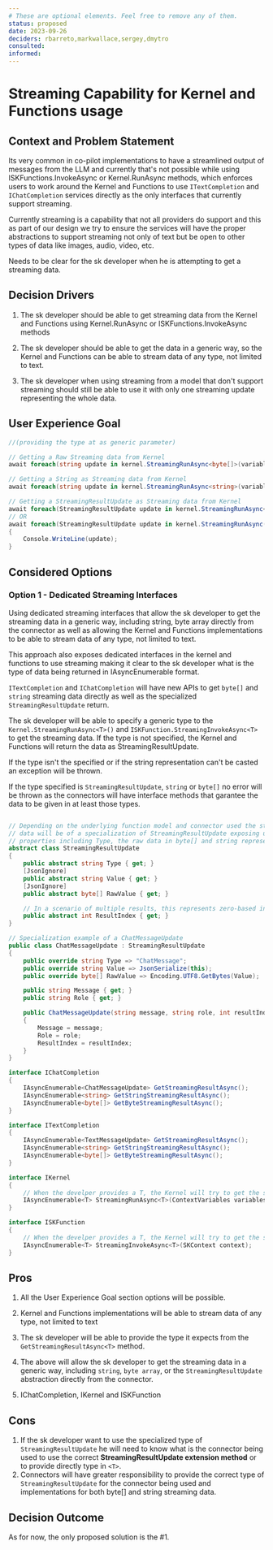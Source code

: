 ```yaml
---
# These are optional elements. Feel free to remove any of them.
status: proposed
date: 2023-09-26
deciders: rbarreto,markwallace,sergey,dmytro
consulted:
informed:
---
```


# Streaming Capability for Kernel and Functions usage

## Context and Problem Statement

Its very common in co-pilot implementations to have a streamlined output of messages from the LLM and currently that's not possible while using ISKFunctions.InvokeAsync or Kernel.RunAsync methods, which enforces users to work around the Kernel and Functions to use `ITextCompletion` and `IChatCompletion` services directly as the only interfaces that currently support streaming.

Currently streaming is a capability that not all providers do support and this as part of our design we try to ensure the services will have the proper abstractions to support streaming not only of text but be open to other types of data like images, audio, video, etc.

Needs to be clear for the sk developer when he is attempting to get a streaming data.

## Decision Drivers

1. The sk developer should be able to get streaming data from the Kernel and Functions using Kernel.RunAsync or ISKFunctions.InvokeAsync methods

2. The sk developer should be able to get the data in a generic way, so the Kernel and Functions can be able to stream data of any type, not limited to text.

3. The sk developer when using streaming from a model that don't support streaming should still be able to use it with only one streaming update representing the whole data.

## User Experience Goal

```csharp
//(providing the type at as generic parameter)

// Getting a Raw Streaming data from Kernel
await foreach(string update in kernel.StreamingRunAsync<byte[]>(variables, function))

// Getting a String as Streaming data from Kernel
await foreach(string update in kernel.StreamingRunAsync<string>(variables, function))

// Getting a StreamingResultUpdate as Streaming data from Kernel
await foreach(StreamingResultUpdate update in kernel.StreamingRunAsync<StreamingResultUpdate>(variables, function))
// OR
await foreach(StreamingResultUpdate update in kernel.StreamingRunAsync(variables, function)) // defaults to Generic above)
{
    Console.WriteLine(update);
}
```

## Considered Options

### Option 1 - Dedicated Streaming Interfaces

Using dedicated streaming interfaces that allow the sk developer to get the streaming data in a generic way, including string, byte array directly from the connector as well as allowing the Kernel and Functions implementations to be able to stream data of any type, not limited to text.

This approach also exposes dedicated interfaces in the kernel and functions to use streaming making it clear to the sk developer what is the type of data being returned in IAsyncEnumerable format.

`ITextCompletion` and `IChatCompletion` will have new APIs to get `byte[]` and `string` streaming data directly as well as the specialized `StreamingResultUpdate` return.

The sk developer will be able to specify a generic type to the `Kernel.StreamingRunAsync<T>()` and `ISKFunction.StreamingInvokeAsync<T>` to get the streaming data. If the type is not specified, the Kernel and Functions will return the data as StreamingResultUpdate.

If the type isn't the specified or if the string representation can't be casted an exception will be thrown.

If the type specified is `StreamingResultUpdate`, `string` or `byte[]` no error will be thrown as the connectors will have interface methods that garantee the data to be given in at least those types.

```csharp

// Depending on the underlying function model and connector used the streaming
// data will be of a specialization of StreamingResultUpdate exposing useful
// properties including Type, the raw data in byte[] and string representation.
abstract class StreamingResultUpdate
{
    public abstract string Type { get; }
    [JsonIgnore]
    public abstract string Value { get; }
    [JsonIgnore]
    public abstract byte[] RawValue { get; }

    // In a scenario of multiple results, this represents zero-based index of the result in the streaming sequence
    public abstract int ResultIndex { get; }
}

// Specialization example of a ChatMessageUpdate
public class ChatMessageUpdate : StreamingResultUpdate
{
    public override string Type => "ChatMessage";
    public override string Value => JsonSerialize(this);
    public override byte[] RawValue => Encoding.UTF8.GetBytes(Value);

    public string Message { get; }
    public string Role { get; }

    public ChatMessageUpdate(string message, string role, int resultIndex = 0)
    {
        Message = message;
        Role = role;
        ResultIndex = resultIndex;
    }
}

interface IChatCompletion
{
    IAsyncEnumerable<ChatMessageUpdate> GetStreamingResultAsync();
    IAsyncEnumerable<string> GetStringStreamingResultAsync();
    IAsyncEnumerable<byte[]> GetByteStreamingResultAsync();
}

interface ITextCompletion
{
    IAsyncEnumerable<TextMessageUpdate> GetStreamingResultAsync();
    IAsyncEnumerable<string> GetStringStreamingResultAsync();
    IAsyncEnumerable<byte[]> GetByteStreamingResultAsync();
}

interface IKernel
{
    // When the develper provides a T, the Kernel will try to get the streaming data as T
    IAsyncEnumerable<T> StreamingRunAsync<T>(ContextVariables variables, ISKFunction function);
}

interface ISKFunction
{
    // When the develper provides a T, the Kernel will try to get the streaming data as T
    IAsyncEnumerable<T> StreamingInvokeAsync<T>(SKContext context);
}
```

## Pros

1. All the User Experience Goal section options will be possible.
2. Kernel and Functions implementations will be able to stream data of any type, not limited to text
3. The sk developer will be able to provide the type it expects from the `GetStreamingResultAsync<T>` method.
4. The above will allow the sk developer to get the streaming data in a generic way, including `string`, `byte array`, or the `StreamingResultUpdate` abstraction directly from the connector.

5. IChatCompletion, IKernel and ISKFunction

## Cons

1. If the sk developer want to use the specialized type of `StreamingResultUpdate` he will need to know what is the connector being used to use the correct **StreamingResultUpdate extension method** or to provide directly type in `<T>`.
2. Connectors will have greater responsibility to provide the correct type of `StreamingResultUpdate` for the connector being used and implementations for both byte[] and string streaming data.

## Decision Outcome

As for now, the only proposed solution is the #1.
